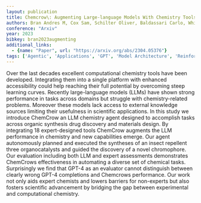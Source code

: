 ```yaml
---
layout: publication
title: Chemcrow\: Augmenting Large-language Models With Chemistry Tools
authors: Bran Andres M, Cox Sam, Schilter Oliver, Baldassari Carlo, White Andrew D, Schwaller Philippe
conference: "Arxiv"
year: 2023
bibkey: bran2023augmenting
additional_links:
  - {name: "Paper", url: "https://arxiv.org/abs/2304.05376"}
tags: ['Agentic', 'Applications', 'GPT', 'Model Architecture', 'Reinforcement Learning', 'Tools']
---
```

Over the last decades excellent computational chemistry tools have been developed. Integrating them into a single platform with enhanced accessibility could help reaching their full potential by overcoming steep learning curves. Recently large-language models (LLMs) have shown strong performance in tasks across domains but struggle with chemistry-related problems. Moreover these models lack access to external knowledge sources limiting their usefulness in scientific applications. In this study we introduce ChemCrow an LLM chemistry agent designed to accomplish tasks across organic synthesis drug discovery and materials design. By integrating 18 expert-designed tools ChemCrow augments the LLM performance in chemistry and new capabilities emerge. Our agent autonomously planned and executed the syntheses of an insect repellent three organocatalysts and guided the discovery of a novel chromophore. Our evaluation including both LLM and expert assessments demonstrates ChemCrows effectiveness in automating a diverse set of chemical tasks. Surprisingly we find that GPT-4 as an evaluator cannot distinguish between clearly wrong GPT-4 completions and Chemcrows performance. Our work not only aids expert chemists and lowers barriers for non-experts but also fosters scientific advancement by bridging the gap between experimental and computational chemistry.
